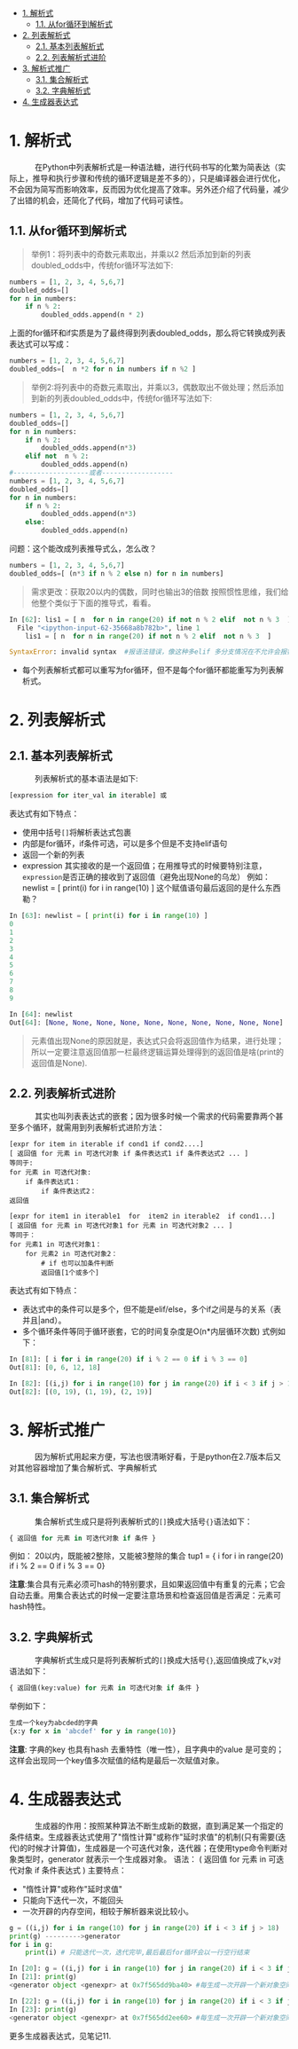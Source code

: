 

- [1. 解析式](#1-解析式)
    - [1.1. 从for循环到解析式](#11-从for循环到解析式)
- [2. 列表解析式](#2-列表解析式)
    - [2.1. 基本列表解析式](#21-基本列表解析式)
    - [2.2. 列表解析式进阶](#22-列表解析式进阶)
- [3. 解析式推广](#3-解析式推广)
    - [3.1. 集合解析式](#31-集合解析式)
    - [3.2. 字典解析式](#32-字典解析式)
- [4. 生成器表达式](#4-生成器表达式)


# 1. 解析式
&ensp;&ensp;&ensp;&ensp;&ensp;&ensp;  在Python中列表解析式是一种语法糖，进行代码书写的化繁为简表达（实际上，推导和执行步骤和传统的循环逻辑是差不多的），只是编译器会进行优化，不会因为简写而影响效率，反而因为优化提高了效率。另外还介绍了代码量，减少了出错的机会，还简化了代码，增加了代码可读性。
## 1.1. 从for循环到解析式
> 举例1：将列表中的奇数元素取出，并乘以2 然后添加到新的列表doubled_odds中，传统for循环写法如下:
```python
numbers = [1, 2, 3, 4, 5,6,7]
doubled_odds=[]
for n in numbers: 
    if n % 2: 
        doubled_odds.append(n * 2)
```
上面的for循环和if实质是为了最终得到列表doubled_odds，那么将它转换成列表表达式可以写成：
```python
numbers = [1, 2, 3, 4, 5,6,7]
doubled_odds=[  n *2 for n in numbers if n %2 ]
```
> 举例2:将列表中的奇数元素取出，并乘以3，偶数取出不做处理；然后添加到新的列表doubled_odds中，传统for循环写法如下:
```python
numbers = [1, 2, 3, 4, 5,6,7]    
doubled_odds=[]    
for n in numbers: 
    if n % 2:  
        doubled_odds.append(n*3)
    elif not  n % 2:            
        doubled_odds.append(n)
#-------------------或者------------------
numbers = [1, 2, 3, 4, 5,6,7]    
doubled_odds=[]    
for n in numbers: 
    if n % 2:  
        doubled_odds.append(n*3)
    else:            
        doubled_odds.append(n)
```
问题：这个能改成列表推导式么，怎么改？
```python
numbers = [1, 2, 3, 4, 5,6,7]
doubled_odds=[ (n*3 if n % 2 else n) for n in numbers]
```
> 需求更改：获取20以内的偶数，同时也输出3的倍数
按照惯性思维，我们给他整个类似于下面的推导式，看看。
```python
In [62]: lis1 = [ n  for n in range(20) if not n % 2 elif  not n % 3  ]            
  File "<ipython-input-62-35668a8b782b>", line 1
    lis1 = [ n  for n in range(20) if not n % 2 elif  not n % 3  ]

SyntaxError: invalid syntax  #报语法错误，像这种多elif 多分支情况在不允许会报错，也得出下面结论：
```
- 每个列表解析式都可以重写为for循环，但不是每个for循环都能重写为列表解析式。
# 2. 列表解析式
## 2.1. 基本列表解析式
&ensp;&ensp;&ensp;&ensp;&ensp;&ensp;  列表解析式的基本语法是如下:
```python
[expression for iter_val in iterable] 或
```
表达式有如下特点：
- 使用中括号`[]`将解析表达式包裹
- 内部是for循环，if条件可选，可以是多个但是不支持elif语句
- 返回一个新的列表
- expression 其实接收的是一个返回值；在用推导式的时候要特别注意，`expression`是否正确的接收到了返回值（避免出现None的乌龙）
例如： newlist = [ print(i) for i in range(10) ] 这个赋值语句最后返回的是什么东西勒？
```python
In [63]: newlist = [ print(i) for i in range(10) ]    
0
1
2
3
4
5
6
7
8
9

In [64]: newlist                                
Out[64]: [None, None, None, None, None, None, None, None, None, None] 
```
> 元素值出现None的原因就是，表达式只会将返回值作为结果，进行处理；所以一定要注意返回值那一栏最终逻辑运算处理得到的返回值是啥(print的返回值是None).
## 2.2. 列表解析式进阶
&ensp;&ensp;&ensp;&ensp;&ensp;&ensp; 其实也叫列表表达式的嵌套；因为很多时候一个需求的代码需要靠两个甚至多个循环，就需用到列表解析式进阶方法：
```
[expr for item in iterable if cond1 if cond2....]
[ 返回值 for 元素 in 可迭代对象 if 条件表达式1 if 条件表达式2 ... ]
等同于:
for 元素 in 可迭代对象:
    if 条件表达式1：
        if 条件表达式2：
返回值

[expr for item1 in iterable1  for  item2 in iterable2  if cond1...]
[ 返回值 for 元素 in 可迭代对象1 for 元素 in 可迭代对象2 ... ]
等同于：
for 元素1 in 可迭代对象1：
    for 元素2 in 可迭代对象2：
        # if 也可以加条件判断
        返回值[1个或多个]
```
表达式有如下特点：
- 表达式中的条件可以是多个，但不能是elif/else，多个if之间是与的关系（表并且|and）。
- 多个循环条件等同于循环嵌套，它的时间复杂度是O(n*内层循环次数)
式例如下：
```python
In [81]: [ i for i in range(20) if i % 2 == 0 if i % 3 == 0]                       
Out[81]: [0, 6, 12, 18]

In [82]: [(i,j) for i in range(10) for j in range(20) if i < 3 if j > 18]          
Out[82]: [(0, 19), (1, 19), (2, 19)]
```

# 3. 解析式推广
&ensp;&ensp;&ensp;&ensp;&ensp;&ensp; 因为解析式用起来方便，写法也很清晰好看，于是python在2.7版本后又对其他容器增加了集合解析式、字典解析式
## 3.1. 集合解析式
&ensp;&ensp;&ensp;&ensp;&ensp;&ensp; 集合解析式生成只是将列表解析式的`[]`换成大括号`{}`语法如下：
```python
{ 返回值 for 元素 in 可迭代对象 if 条件 }
```
例如：
20以内，既能被2整除，又能被3整除的集合
tup1 = { i for i in range(20) if i % 2 == 0 if i % 3 == 0}

__注意__:集合具有元素必须可hash的特别要求，且如果返回值中有重复的元素；它会自动去重。用集合表达式的时候一定要注意场景和检查返回值是否满足：元素可hash特性。
## 3.2. 字典解析式
&ensp;&ensp;&ensp;&ensp;&ensp;&ensp; 字典解析式生成只是将列表解析式的`[]`换成大括号`{}`,返回值换成了k,v对语法如下：
```python
{ 返回值(key:value) for 元素 in 可迭代对象 if 条件 }
```
举例如下：
```python
生成一个key为abcded的字典
{x:y for x in 'abcdef' for y in range(10)} 
```
__注意__: 字典的key 也具有hash 去重特性（唯一性），且字典中的value 是可变的；这样会出现同一个key值多次赋值的结构是最后一次赋值对象。

# 4. 生成器表达式
&ensp;&ensp;&ensp;&ensp;&ensp;&ensp;  生成器的作用：按照某种算法不断生成新的数据，直到满足某一个指定的条件结束。生成器表达式使用了"惰性计算"或称作"延时求值"的机制(只有需要(迭代)的时候才计算值)，生成器是一个可迭代对象，迭代器；在使用type命令判断对象类型时，generator 就表示一个生成器对象。
语法： ( 返回值 for 元素 in 可迭代对象 if 条件表达式 )
主要特点：
- "惰性计算"或称作"延时求值"
- 只能向下迭代一次，不能回头
- 一次开辟的内存空间，相较于解析器来说比较小。
```python
g = ((i,j) for i in range(10) for j in range(20) if i < 3 if j > 18)
print(g) --------->generator
for i in g:
    print(i) # 只能迭代一次，迭代完毕,最后最后for循环会以一行空行结束

In [20]: g = ((i,j) for i in range(10) for j in range(20) if i < 3 if j > 18)      
In [21]: print(g)                                                                  
<generator object <genexpr> at 0x7f565dd9ba40> #每生成一次开辟一个新对象空间

In [22]: g = ((i,j) for i in range(10) for j in range(20) if i < 3 if j > 18)      
In [23]: print(g)                                                                  
<generator object <genexpr> at 0x7f565dd2ee60> #每生成一次开辟一个新对象空间
```
更多生成器表达式，见笔记11.










#
